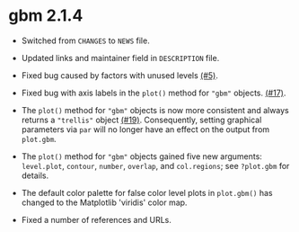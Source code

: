 # gbm 2.1.4

* Switched from `CHANGES` to `NEWS` file.

* Updated links and maintainer field in `DESCRIPTION` file.

* Fixed bug caused by factors with unused levels
[(#5)](https://github.com/gbm-developers/gbm/issues/5).

* Fixed bug with axis labels in the `plot()` method for `"gbm"` objects. [(#17)](https://github.com/gbm-developers/gbm/issues/17).

* The `plot()` method for `"gbm"` objects is now more consistent and always returns a `"trellis"` object [(#19)](https://github.com/gbm-developers/gbm/issues/19). Consequently, setting graphical parameters via `par` will no longer have an effect on the output from `plot.gbm`.

* The `plot()` method for `"gbm"` objects gained five new arguments: `level.plot`, `contour`, `number`, `overlap`, and `col.regions`; see `?plot.gbm` for details.

* The default color palette for false color level plots in `plot.gbm()` has changed to the Matplotlib 'viridis' color map.

* Fixed a number of references and URLs.
